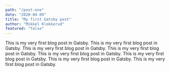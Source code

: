 ```yaml
---
path: "/post-one"
date: "2020-04-09"
title: "My first Gatsby post"
author: "Mikkel Klokkerud"
featured: "false"
---
```


This is my very first blog post in Gatsby. This is my very first blog post in Gatsby. This is my very first blog post in Gatsby. This is my very first blog post in Gatsby. This is my very first blog post in Gatsby. This is my very first blog post in Gatsby. This is my very first blog post in Gatsby. This is my very first blog post in Gatsby.

